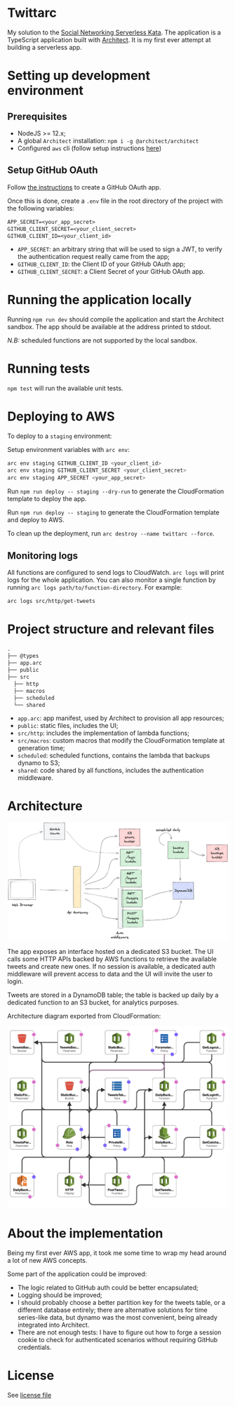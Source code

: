# Twittarc

My solution to the [Social Networking Serverless Kata](https://github.com/petecocoon/Social-Networking-Serverless-Kata).
The application is a TypeScript application built with [Architect](https://arc.codes).
It is my first ever attempt at building a serverless app.

# Setting up development environment

## Prerequisites

- NodeJS >= 12.x;
- A global `Architect` installation: `npm i -g @architect/architect`
- Configured `aws` cli (follow setup instructions [here](https://docs.aws.amazon.com/cli/latest/userguide/install-cliv2.html))

## Setup GitHub OAuth

Follow [the instructions](https://docs.github.com/en/developers/apps/creating-an-oauth-app) to create a GitHub OAuth app.

Once this is done, create a `.env` file in the root directory of the project with the following variables:

```
APP_SECRET=<your_app_secret>
GITHUB_CLIENT_SECRET=<your_client_secret>
GITHUB_CLIENT_ID=<your_client_id>
```

- `APP_SECRET`: an arbitrary string that will be used to sign a JWT, to verify the authentication request really came
  from the app;
- `GITHUB_CLIENT_ID`: the Client ID of your GitHub OAuth app;
- `GITHUB_CLIENT_SECRET`: a Client Secret of your GitHub OAuth app.

# Running the application locally

Running `npm run dev` should compile the application and start the Architect sandbox.
The app should be available at the address printed to stdout.

_N.B:_ scheduled functions are not supported by the local sandbox.

# Running tests

`npm test` will run the available unit tests.

# Deploying to AWS

To deploy to a `staging` environment:

Setup environment variables with `arc env`:

```bash
arc env staging GITHUB_CLIENT_ID <your_client_id>
arc env staging GITHUB_CLIENT_SECRET <your_client_secret>
arc env staging APP_SECRET <your_app_secret>
```

Run `npm run deploy -- staging --dry-run` to generate the CloudFormation template to deploy the app.

Run `npm run deploy -- staging` to generate the CloudFormation template and deploy to AWS.

To clean up the deployment, run `arc destroy --name twittarc --force`.

## Monitoring logs

All functions are configured to send logs to CloudWatch.
`arc logs` will print logs for the whole application. You can also monitor a single function by running `arc logs path/to/function-directory`. For example:

```bash
arc logs src/http/get-tweets
```

# Project structure and relevant files

```
.
├── @types
├── app.arc
├── public
├── src
  ├── http
  ├── macros
  ├── scheduled
  └── shared
```

- `app.arc`: app manifest, used by Architect to provision all app resources;
- `public`: static files, includes the UI;
- `src/http`: includes the implementation of lambda functions;
- `src/macros`: custom macros that modify the CloudFormation template at generation time;
- `scheduled`: scheduled functions, contains the lambda that backups dynamo to S3;
- `shared`: code shared by all functions, includes the authentication middleware.

# Architecture

![Architecture diagram](./docs/arc.png "Architecture")

The app exposes an interface hosted on a dedicated S3 bucket. The UI calls some HTTP APIs backed by AWS functions to retrieve the available tweets and create new ones. If no session is available, a dedicated auth middleware will prevent access to data and the UI will invite the user to login.

Tweets are stored in a DynamoDB table; the table is backed up daily by a dedicated function to an S3 bucket, for analytics purposes.

Architecture diagram exported from CloudFormation:

![Cloudformation diagram](./docs/sam-architecture.png "CloudFormation")

# About the implementation

Being my first ever AWS app, it took me some time to wrap my head around a lot of new AWS concepts.

Some part of the application could be improved:

- The logic related to GitHub auth could be better encapsulated;
- Logging should be improved;
- I should probably choose a better partition key for the tweets table, or a different database entirely; there are alternative solutions for time series-like data, but dynamo was the most convenient, being already integrated into Architect.
- There are not enough tests: I have to figure out how to forge a session cookie to check for authenticated scenarios without requiring GitHub credentials.

# License

See [license file](./LICENSE.md)

